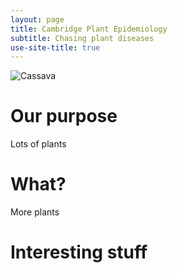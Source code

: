 ```yaml
---
layout: page
title: Cambridge Plant Epidemiology
subtitle: Chasing plant diseases
use-site-title: true
---
```


![Cassava](/img/cassava.jpg)

# Our purpose
Lots of plants

# What?
More plants

# Interesting stuff
